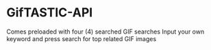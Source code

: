 # GifTASTIC-API
Comes preloaded with four (4) searched GIF searches
Input your own keyword and press search for top related GIF images
